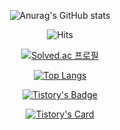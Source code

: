 <div align=center>
  
![Anurag's GitHub stats](https://github-readme-stats.vercel.app/api?username=imsmile2000&show_icons=true)

![Hits](https://hits.seeyoufarm.com/api/count/incr/badge.svg?url=https%3A%2F%2Fgithub.com%2Fimsmile2000%2Fyoonpyo.git&count_bg=%23DBAFFF&title_bg=%23AFBCFF&icon=smugmug.svg&icon_color=%23E7E7E7&title=hits&edge_flat=false)

[![Solved.ac
프로필](http://mazassumnida.wtf/api/v2/generate_badge?boj=imsmile2000)](https://solved.ac/imsmile2000)

[![Top Langs](https://github-readme-stats.vercel.app/api/top-langs/?username=imsmile2000)](https://github.com/imsmile2000/github-readme-stats)

[![Tistory's Badge](https://github-readme-tistory-card.vercel.app/api/badge?name={imsmile2000}&theme={blue})](https://github.com/loosie/github-readme-tistory-card)
 
[![Tistory's Card](https://github-readme-tistory-card.vercel.app/api/badge?name={imsmile2000}&postId={default}&theme={default})](https://github.com/loosie/github-readme-tistory-card)
</div>
